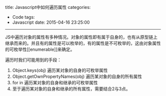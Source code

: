 title: Javascript中如何遍历属性
categories:
  - Code
tags:
  - Javascript
date: 2015-04-16 23:25:00
---

JS中遍历对象的属性有多种情况。对象的属性即有属于自身的，也有从原型链上继承而来的。并且有的属性是可以枚举的，有的属性是不可枚举的，这由对象属性的可枚举性[[enumerable]]来确定。

遍历时我们可能用到的手段：

1. Object.keys(obj) 遍历某对象的自身的可枚举属性
2. Object.getOwnPropertyNames(obj) 遍历某对象的自身的所有属性
3. for in 遍历某对象的自身和继承的可枚举属性
4. 至于遍历某对象的自身和继承的所有属性，需要结合2与3点。